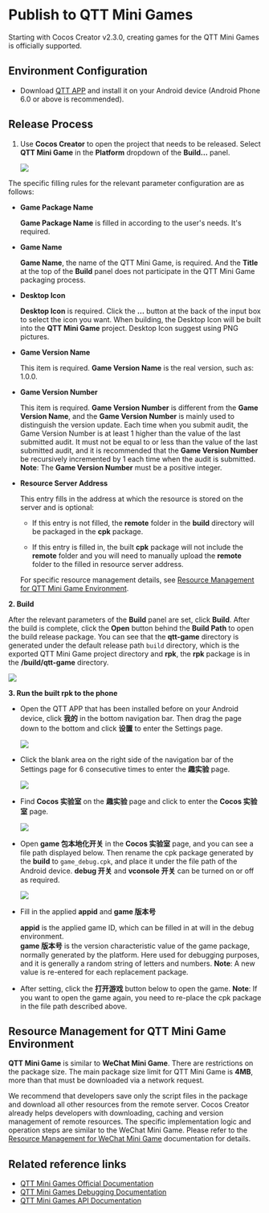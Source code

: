 # Publish to QTT Mini Games

Starting with Cocos Creator v2.3.0, creating games for the QTT Mini Games is officially supported.

## Environment Configuration

- Download [QTT APP](https://game.qutoutiao.net/doc/index.html#/doc/debug_in_app) and install it on your Android device (Android Phone 6.0 or above is recommended).

## Release Process

1. Use **Cocos Creator** to open the project that needs to be released. Select **QTT Mini Game** in the **Platform** dropdown of the **Build...** panel.

    ![](publish-qutoutiao/build.png)

The specific filling rules for the relevant parameter configuration are as follows:

- **Game Package Name**

  **Game Package Name** is filled in according to the user's needs. It's required.

- **Game Name**

  **Game Name**, the name of the QTT Mini Game, is required. And the **Title** at the top of the **Build** panel does not participate in the QTT Mini Game packaging process.

- **Desktop Icon**

  **Desktop Icon** is required. Click the **...** button at the back of the input box to select the icon you want. When building, the Desktop Icon will be built into the **QTT Mini Game** project. Desktop Icon suggest using PNG pictures.

- **Game Version Name**

  This item is required. **Game Version Name** is the real version, such as: 1.0.0.

- **Game Version Number**

  This item is required. **Game Version Number** is different from the **Game Version Name**, and the **Game Version Number** is mainly used to distinguish the version update. Each time when you submit audit, the Game Version Number is at least 1 higher than the value of the last submitted audit. It must not be equal to or less than the value of the last submitted audit, and it is recommended that the **Game Version Number** be recursively incremented by 1 each time when the audit is submitted. **Note**: The **Game Version Number** must be a positive integer.

- **Resource Server Address**

  This entry fills in the address at which the resource is stored on the server and is optional:

  - If this entry is not filled, the **remote** folder in the **build** directory will be packaged in the **cpk** package.

  - If this entry is filled in, the built **cpk** package will not include the **remote** folder and you will need to manually upload the **remote** folder to the filled in resource server address.

  For specific resource management details, see [Resource Management for QTT Mini Game Environment](#resource-management-for-qtt-mini-game-environment).

**2. Build**

After the relevant parameters of the **Build** panel are set, click **Build**. After the build is complete, click the **Open** button behind the **Build Path** to open the build release package. You can see that the **qtt-game** directory is generated under the default release path `build` directory, which is the exported QTT Mini Game project directory and **rpk**, the **rpk** package is in the **/build/qtt-game** directory.

![](publish-qutoutiao/output.png)

**3. Run the built rpk to the phone**

- Open the QTT APP that has been installed before on your Android device, click **我的** in the bottom navigation bar. Then drag the page down to the bottom and click **设置** to enter the Settings page.

  ![](publish-qutoutiao/setting.png)

- Click the blank area on the right side of the navigation bar of the Settings page for 6 consecutive times to enter the **趣实验** page.

  ![](publish-qutoutiao/click.png)

- Find **Cocos 实验室** on the **趣实验** page and click to enter the **Cocos 实验室** page.

  ![](publish-qutoutiao/golab.png)

- Open **game 包本地化开关** in the **Cocos 实验室** page, and you can see a file path displayed below. Then rename the cpk package generated by the **build** to `game_debug.cpk`, and place it under the file path of the Android device. **debug 开关** and **vconsole 开关** can be turned on or off as required.

  ![](publish-qutoutiao/nativecpk.png)

- Fill in the applied **appid** and **game 版本号**

  **appid** is the applied game ID, which can be filled in at will in the debug environment.<br>
  **game 版本号** is the version characteristic value of the game package, normally generated by the platform. Here used for debugging purposes, and it is generally a random string of letters and numbers. **Note**: A new value is re-entered for each replacement package.

- After setting, click the **打开游戏** button below to open the game. **Note**: If you want to open the game again, you need to re-place the cpk package in the file path described above.

## Resource Management for QTT Mini Game Environment

**QTT Mini Game** is similar to **WeChat Mini Game**. There are restrictions on the package size. The main package size limit for QTT Mini Game is **4MB**, more than that must be downloaded via a network request.

We recommend that developers save only the script files in the package and download all other resources from the remote server. Cocos Creator already helps developers with downloading, caching and version management of remote resources. The specific implementation logic and operation steps are similar to the WeChat Mini Game. Please refer to the [Resource Management for WeChat Mini Game](./publish-wechatgame.md#resource-management-for-wechat-mini-game-environment) documentation for details.

## Related reference links

- [QTT Mini Games Official Documentation](https://game.qutoutiao.net/doc/index.html#/)
- [QTT Mini Games Debugging Documentation](https://game.qutoutiao.net/doc/index.html#/doc/debug_in_app)
- [QTT Mini Games API Documentation](https://game.qutoutiao.net/doc/index.html#/doc/sdk)
